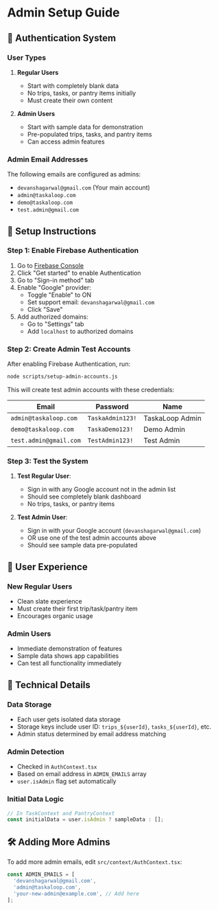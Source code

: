 # Admin Setup Guide

## 🔐 Authentication System

### User Types

1. **Regular Users** 
   - Start with completely blank data
   - No trips, tasks, or pantry items initially
   - Must create their own content

2. **Admin Users**
   - Start with sample data for demonstration
   - Pre-populated trips, tasks, and pantry items
   - Can access admin features

### Admin Email Addresses

The following emails are configured as admins:
- `devanshagarwal@gmail.com` (Your main account)
- `admin@taskaloop.com` 
- `demo@taskaloop.com`
- `test.admin@gmail.com`

## 🚀 Setup Instructions

### Step 1: Enable Firebase Authentication

1. Go to [Firebase Console](https://console.firebase.google.com/project/taska-9ee86/authentication)
2. Click "Get started" to enable Authentication
3. Go to "Sign-in method" tab
4. Enable "Google" provider:
   - Toggle "Enable" to ON
   - Set support email: `devanshagarwal@gmail.com`
   - Click "Save"
5. Add authorized domains:
   - Go to "Settings" tab
   - Add `localhost` to authorized domains

### Step 2: Create Admin Test Accounts

After enabling Firebase Authentication, run:

```bash
node scripts/setup-admin-accounts.js
```

This will create test admin accounts with these credentials:

| Email | Password | Name |
|-------|----------|------|
| `admin@taskaloop.com` | `TaskaAdmin123!` | TaskaLoop Admin |
| `demo@taskaloop.com` | `TaskaDemo123!` | Demo Admin |
| `test.admin@gmail.com` | `TestAdmin123!` | Test Admin |

### Step 3: Test the System

1. **Test Regular User**:
   - Sign in with any Google account not in the admin list
   - Should see completely blank dashboard
   - No trips, tasks, or pantry items

2. **Test Admin User**:
   - Sign in with your Google account (`devanshagarwal@gmail.com`)
   - OR use one of the test admin accounts above
   - Should see sample data pre-populated

## 🎯 User Experience

### New Regular Users
- Clean slate experience
- Must create their first trip/task/pantry item
- Encourages organic usage

### Admin Users  
- Immediate demonstration of features
- Sample data shows app capabilities
- Can test all functionality immediately

## 🔧 Technical Details

### Data Storage
- Each user gets isolated data storage
- Storage keys include user ID: `trips_${userId}`, `tasks_${userId}`, etc.
- Admin status determined by email address matching

### Admin Detection
- Checked in `AuthContext.tsx` 
- Based on email address in `ADMIN_EMAILS` array
- `user.isAdmin` flag set automatically

### Initial Data Logic
```javascript
// In TaskContext and PantryContext
const initialData = user.isAdmin ? sampleData : [];
```

## 🛠️ Adding More Admins

To add more admin emails, edit `src/context/AuthContext.tsx`:

```javascript
const ADMIN_EMAILS = [
  'devanshagarwal@gmail.com',
  'admin@taskaloop.com',
  'your-new-admin@example.com', // Add here
];
``` 